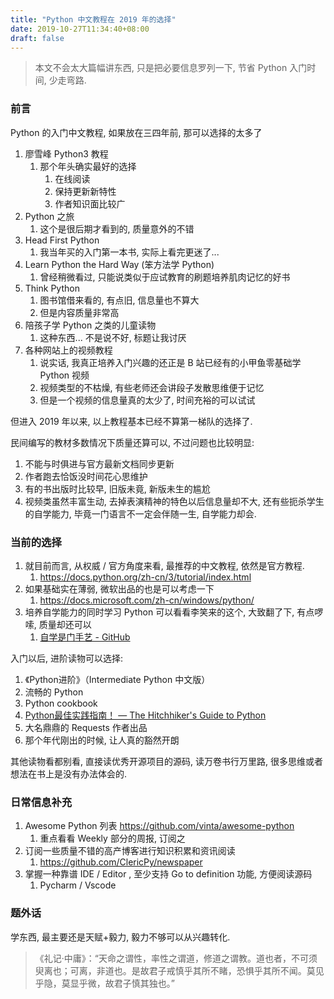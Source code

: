 ```yaml
---
title: "Python 中文教程在 2019 年的选择"
date: 2019-10-27T11:34:40+08:00
draft: false
---
```




> 本文不会太大篇幅讲东西, 只是把必要信息罗列一下, 节省 Python 入门时间, 少走弯路.

### 前言

Python 的入门中文教程, 如果放在三四年前, 那可以选择的太多了

1. 廖雪峰 Python3 教程
   1. 那个年头确实最好的选择
      1. 在线阅读
      2. 保持更新新特性
      3. 作者知识面比较广
2. Python 之旅
   1. 这个是很后期才看到的, 质量意外的不错
3. Head First Python
   1. 我当年买的入门第一本书, 实际上看完更迷了...
4. Learn Python the Hard Way (笨方法学 Python)
   1. 曾经稍微看过, 只能说类似于应试教育的刷题培养肌肉记忆的好书
5. Think Python
   1. 图书馆借来看的, 有点旧, 信息量也不算大
   2. 但是内容质量非常高
6. 陪孩子学 Python 之类的儿童读物
   1. 这种东西... 不是说不好, 标题让我讨厌
7. 各种网站上的视频教程
   1. 说实话, 我真正培养入门兴趣的还正是 B 站已经有的小甲鱼零基础学 Python 视频
   2. 视频类型的不枯燥, 有些老师还会讲段子发散思维便于记忆
   3. 但是一个视频的信息量真的太少了, 时间充裕的可以试试

但进入 2019 年以来, 以上教程基本已经不算第一梯队的选择了.

民间编写的教材多数情况下质量还算可以, 不过问题也比较明显:

1. 不能与时俱进与官方最新文档同步更新
2. 作者跑去恰饭没时间花心思维护
3. 有的书出版时比较早, 旧版未竟, 新版未生的尴尬
4. 视频类虽然丰富生动, 去掉表演精神的特色以后信息量却不大, 还有些扼杀学生的自学能力, 毕竟一门语言不一定会伴随一生, 自学能力却会.

### 当前的选择

1. 就目前而言, 从权威 / 官方角度来看, 最推荐的中文教程, 依然是官方教程.
   1. https://docs.python.org/zh-cn/3/tutorial/index.html 
2. 如果基础实在薄弱, 微软出品的也是可以考虑一下
   1. https://docs.microsoft.com/zh-cn/windows/python/ 
3. 培养自学能力的同时学习 Python 可以看看李笑来的这个, 大致翻了下, 有点啰嗦, 质量却还可以
   1. [自学是门手艺 - GitHub](https://github.com/selfteaching/the-craft-of-selfteaching) 

入门以后, 进阶读物可以选择:

1.  《Python进阶》（Intermediate Python 中文版） 
2. 流畅的 Python
3. Python cookbook
4.  [Python最佳实践指南！ — The Hitchhiker's Guide to Python](https://pythonguidecn.readthedocs.io/) 
   1. 大名鼎鼎的 Requests 作者出品
   2. 那个年代刚出的时候, 让人真的豁然开朗

其他读物看都别看, 直接读优秀开源项目的源码, 读万卷书行万里路, 很多思维或者想法在书上是没有办法体会的.

### 日常信息补充

1. Awesome Python 列表  https://github.com/vinta/awesome-python 
   1. 重点看看 Weekly 部分的周报, 订阅之
2. 订阅一些质量不错的高产博客进行知识积累和资讯阅读
   1.  https://github.com/ClericPy/newspaper 
3. 掌握一种靠谱 IDE / Editor , 至少支持 Go to definition 功能, 方便阅读源码
   1. Pycharm / Vscode

### 题外话

学东西, 最主要还是天赋+毅力, 毅力不够可以从兴趣转化.

>  《礼记·中庸》：“天命之谓性，率性之谓道，修道之谓教。道也者，不可须臾离也；可离，非道也。是故君子戒慎乎其所不睹，恐惧乎其所不闻。莫见乎隐，莫显乎微，故君子慎其独也。” 